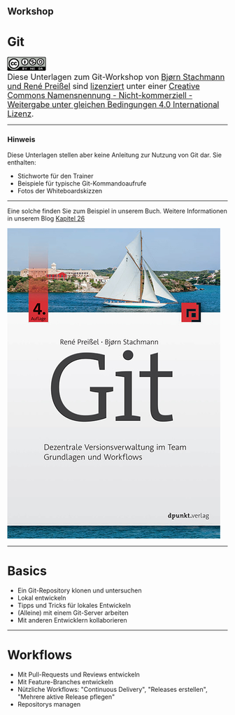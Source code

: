 ## Workshop

# Git



<font size="4">
<a rel="license" href="http://creativecommons.org/licenses/by-nc-sa/4.0/"><img alt="Creative Commons Lizenzvertrag" style="border-width:0" src="/cc-by-nc-sa-4.0.png" /></a><br /><span xmlns:dct="http://purl.org/dc/terms/" property="dct:title">Diese Unterlagen zum Git-Workshop</span> von <a xmlns:cc="http://creativecommons.org/ns#" href="https://github.com/kapitel26/kapitel26.github.com" property="cc:attributionName" rel="cc:attributionURL">Bjørn Stachmann und René Preißel</a> sind <a href="LICENSE">lizenziert</a> unter einer <a rel="license" href="http://creativecommons.org/licenses/by-nc-sa/4.0/">Creative Commons Namensnennung - Nicht-kommerziell - Weitergabe unter gleichen Bedingungen 4.0 International Lizenz</a>.
</font>

_________________________________________

### Hinweis


Diese Unterlagen stellen aber keine Anleitung zur Nutzung von Git dar. Sie enthalten:

 * Stichworte für den Trainer
 * Beispiele für typische Git-Kommandoaufrufe
 * Fotos der Whiteboardskizzen
_________________________________________

Eine solche finden Sie zum Beispiel in unserem Buch. Weitere Informationen in unserem Blog [Kapitel 26](http://kapitel26.github.io)

![Git Buch](abb/git-buch.png)


_________________________________________


# Basics

 * Ein Git-Repository klonen und untersuchen
 * Lokal entwickeln
 * Tipps und Tricks für lokales Entwickeln
 * (Alleine) mit einem Git-Server arbeiten
 * Mit anderen Entwicklern kollaborieren

_________________________________________

# Workflows

 * Mit Pull-Requests und Reviews entwickeln
 * Mit Feature-Branches entwickeln
 * Nützliche Workflows: "Continuous Delivery", "Releases erstellen", "Mehrere aktive Release pflegen"
 * Repositorys managen